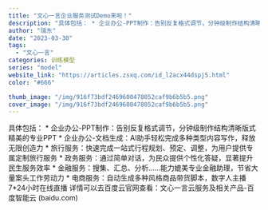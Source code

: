 ```yaml
---
title: "文心一言企业服务测试Demo来啦！"
description: "具体包括： * 企业办公-PPT制作：告别反复格式调节，分钟级制作结构清晰版式精美的专业PPT * 企业办公-文档生成："
author: "瑞东"
date: "2023-03-30"
tags:
  - "文心一言"
categories: 训练模型
series: "model"
website_link: "https://articles.zsxq.com/id_l2acx44dspj5.html"
color: "#666"

thumb_image: "/img/916f73bdf2469600478052caf9b6b5b5.png"
cover_image: "/img/916f73bdf2469600478052caf9b6b5b5.png"
---
```


具体包括： * 企业办公-PPT制作：告别反复格式调节，分钟级制作结构清晰版式精美的专业PPT * 企业办公-文档生成：AI助手轻松完成多种类型内容写作，释放无限创造力 * 旅行服务：快速完成一站式行程规划、预定、调整，为用户提供专属定制旅行服务 * 政务服务：通过简单对话，为民众提供个性化答疑，显著提升民生服务效率 * 金融服务：搜集、汇总、分析……能力媲美专业金融助理，节省大量案头工作劳动力 * 电商服务：自动生成多种风格商品带货脚本，数字人主播7*24小时在线直播 详情可以去百度云官网查看：文心一言云服务及相关产品-百度智能云 (baidu.com)